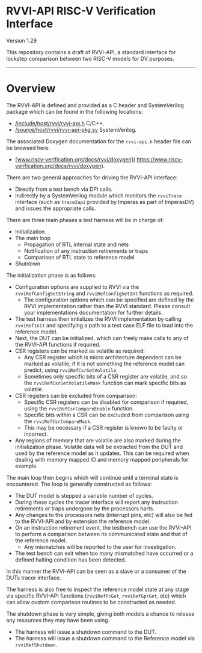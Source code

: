 # RVVI-API RISC-V Verification Interface

Version 1.29

This repository contains a draft of RVVI-API, a standard interface for lockstep
comparison between two RISC-V models for DV purposes.


----
# Overview

The RVVI-API is defined and provided as a C header and SystemVerilog package
which can be found in the following locations:
- [/include/host/rvvi/rvvi-api.h](../include/host/rvvi/rvvi-api.h) C/C++.
- [/source/host/rvvi/rvvi-api-pkg.sv](../source/host/rvvi/rvvi-api-pkg.sv)
  SystemVerilog.

The associated Doxygen documentation for the `rvvi-api.h` header file can be
browsed here:
- [www.riscv-verification.org/docs/rvvi/doxygen](
  https://www.riscv-verification.org/docs/rvvi/doxygen).

There are two general approaches for driving the RVVI-API interface:
- Directly from a test bench via DPI calls.
- Indirectly by a SystemVerilog module which monitors the `rvviTrace` interface
  (such as `trace2api` provided by Imperas as part of ImperasDV) and issues the
  appropriate calls.

There are three main phases a test harness will be in charge of:
- Initialization
- The main loop
  - Propagation of RTL internal state and nets
  - Notification of any instruction retirements or traps
  - Comparison of RTL state to reference model
- Shutdown

The initialization phase is as follows:
- Configuration options are supplied to RVVI via the `rvviRefConfigSetString`
  and `rvviRefConfigSetInt` functions as required.
  - The configuration options which can be specified are defined by the RVVI
    implementation rather than the RVVI standard. Please consult your
    implementations documentation for further details.
- The test harness then initializes the RVVI implementation by calling
  `rvviRefInit` and specifying a path to a test case ELF file to load into the
  reference model.
- Next, the DUT can be initialized, which can freely make calls to any of the
  RVVI-API functions if required.
- CSR registers can be marked as volatile as required:
  - Any CSR register which is micro architecture dependent can be marked as
    volatile, if it is not something the reference model can predict, using
    `rvviRefCsrSetVolatile`.
  - Sometimes only specific bits of a CSR register are volatile, and so the
    `rvviRefCsrSetVolatileMask` function can mark specific bits as volatile.
- CSR registers can be excluded from comparison:
  - Specific CSR registers can be disabled for comparison if required, using the
    `rvviRefCsrCompareEnable` function.
  - Specific bits within a CSR can be excluded from comparison using the
    `rvviRefCsrCompareMask`.
  - This may be necessary if a CSR register is known to be faulty or incorrect.
- Any regions of memory that are volatile are also marked during the
  initialization phase. Volatile data will be extracted from the DUT and used by
  the reference model as it updates. This can be required when dealing with
  memory mapped IO and memory mapped peripherals for example.

The main loop then begins which will continue until a terminal state is
encountered. The loop is generally constructed as follows:
- The DUT model is stepped a variable number of cycles.
- During these cycles the tracer interface will report any instruction
  retirements or traps undergone by the processors harts.
- Any changes to the processors nets (interrupt pins, etc) will also be fed to
  the RVVI-API and by extension the reference model.
- On an instruction retirement event, the testbench can use the RVVI-API to
  perform a comparison between its communicated state and that of the
  reference model.
  - Any mismatches will be reported to the user for investigation.
- The test bench can exit when too many mismatched have occurred or a defined
  halting condition has been detected.

In this manner the RVVI-API can be seen as a slave or a consumer of the DUTs
tracer interface.

The harness is also free to inspect the reference model state at any stage via
specific RVVI-API functions (`rvviRefPcGet`, `rvviRefGprGet`, etc) which can
allow custom comparison routines to be constructed as needed.

The shutdown phase is very simple, giving both models a chance to release any
resources they may have been using.
- The harness will issue a shutdown command to the DUT.
- The harness will issue a shutdown command to the Reference model via
  `rvviRefShutdown`.
